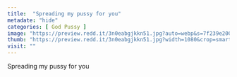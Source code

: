 ```yaml
---
title:  "Spreading my pussy for you"
metadate: "hide"
categories: [ God Pussy ]
image: "https://preview.redd.it/3n0eabgjkkn51.jpg?auto=webp&s=7f239e20052d8ed78f68a1f7f5d07db152353063"
thumb: "https://preview.redd.it/3n0eabgjkkn51.jpg?width=1080&crop=smart&auto=webp&s=dedd1637b1042f2360a58a06630ca3d91a3ca184"
visit: ""
---
```

Spreading my pussy for you

